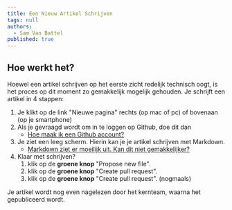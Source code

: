 ```yaml
---
title: Een Nieuw Artikel Schrijven
tags: null
authors:
  - Sam Van Battel
published: true
---
```


## Hoe werkt het?

Hoewel een artikel schrijven op het eerste zicht redelijk technisch oogt, is het proces op dit moment zo gemakkelijk mogelijk gehouden. Je schrijft een artikel in 4 stappen:

 1. Je klikt op de link "Nieuwe pagina" rechts (op mac of pc) of bovenaan (op je smartphone)
 2. Als je gevraagd wordt om in te loggen op Github, doe dit dan
    - [Hoe maak ik een Github account?](/digitale-leraar/pages/digitale-leraar-account-maken.html)
 3. Je ziet een leeg scherm. Hierin kan je je artikel schrijven met Markdown.
    - [Markdown ziet er moeilijk uit. Kan dit niet gemakkelijker?](/digitale-leraar/pages/markdown-editor.html)
 4. Klaar met schrijven? 
    1. klik op de **groene knop** "Propose new file".
    2. klik op de **groene knop** "Create pull request".
    3. klik op de **groene knop** "Create pull request". (nogmaals)

Je artikel wordt nog even nagelezen door het kernteam, waarna het gepubliceerd wordt.
